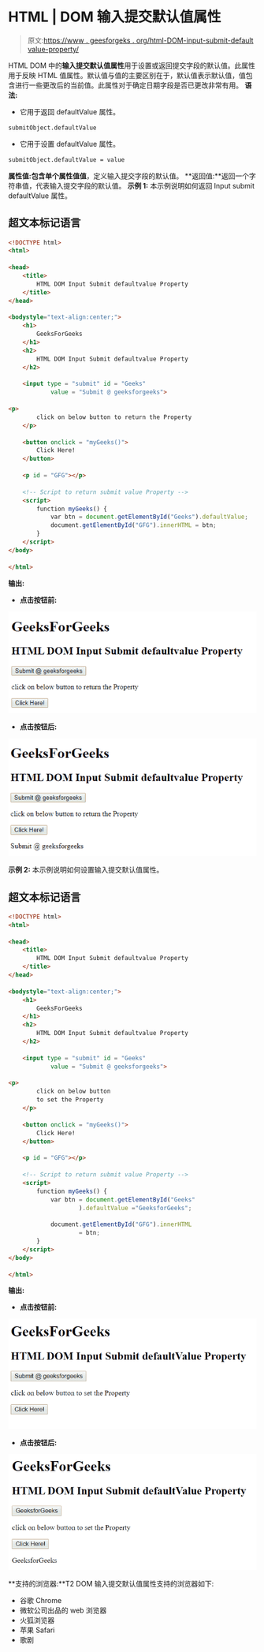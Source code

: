 # HTML | DOM 输入提交默认值属性

> 原文:[https://www . geesforgeks . org/html-DOM-input-submit-default value-property/](https://www.geeksforgeeks.org/html-dom-input-submit-defaultvalue-property/)

HTML DOM 中的**输入提交默认值属性**用于设置或返回提交字段的默认值。此属性用于反映 HTML 值属性。默认值与值的主要区别在于，默认值表示默认值，值包含进行一些更改后的当前值。此属性对于确定日期字段是否已更改非常有用。
**语法:**

*   它用于返回 defaultValue 属性。

```html
submitObject.defaultValue
```

*   它用于设置 defaultValue 属性。

```html
submitObject.defaultValue = value
```

**属性值:**包含单个属性值**值**，定义输入提交字段的默认值。
**返回值:**返回一个字符串值，代表输入提交字段的默认值。
**示例 1:** 本示例说明如何返回 Input submit defaultValue 属性。

## 超文本标记语言

```html
<!DOCTYPE html>
<html>

<head>
    <title>
        HTML DOM Input Submit defaultvalue Property
    </title>
</head>

<bodystyle="text-align:center;">
    <h1>
        GeeksForGeeks
    </h1>
    <h2>
        HTML DOM Input Submit defaultvalue Property
    </h2>

    <input type = "submit" id = "Geeks"
            value = "Submit @ geeksforgeeks">

<p>
        click on below button to return the Property
    </p>

    <button onclick = "myGeeks()">
        Click Here!
    </button>

    <p id = "GFG"></p>

    <!-- Script to return submit value Property -->
    <script>
        function myGeeks() {
            var btn = document.getElementById("Geeks").defaultValue;
            document.getElementById("GFG").innerHTML = btn;
        }
    </script>
</body>

</html>
```

**输出:**

*   **点击按钮前:**

![](img/859d9efe5e3dc62b8c4e73e0a9ed7981.png)

*   **点击按钮后:**

![](img/9d4ca19df7888ed1bf171f19715db6dd.png)

**示例 2:** 本示例说明如何设置输入提交默认值属性。

## 超文本标记语言

```html
<!DOCTYPE html>
<html>

<head>
    <title>
        HTML DOM Input Submit defaultvalue Property
    </title>
</head>

<bodystyle="text-align:center;">
    <h1>
        GeeksForGeeks
    </h1>
    <h2>
        HTML DOM Input Submit defaultvalue Property
    </h2>

    <input type = "submit" id = "Geeks"
            value = "Submit @ geeksforgeeks">

<p>
        click on below button
        to set the Property
    </p>

    <button onclick = "myGeeks()">
        Click Here!
    </button>

    <p id = "GFG"></p>

    <!-- Script to return submit value Property -->
    <script>
        function myGeeks() {
            var btn = document.getElementById("Geeks"
                    ).defaultValue ="GeeksforGeeks";

            document.getElementById("GFG").innerHTML
                    = btn;
        }
    </script>
</body>

</html>
```

**输出:**

*   **点击按钮前:**

![](img/b0e1082615a0177c8f627c4e3e91981d.png)

*   **点击按钮后:**

![](img/28001dc08a9192ce2ecddc3c7b5894b2.png)

**支持的浏览器:**T2 DOM 输入提交默认值属性支持的浏览器如下:

*   谷歌 Chrome
*   微软公司出品的 web 浏览器
*   火狐浏览器
*   苹果 Safari
*   歌剧